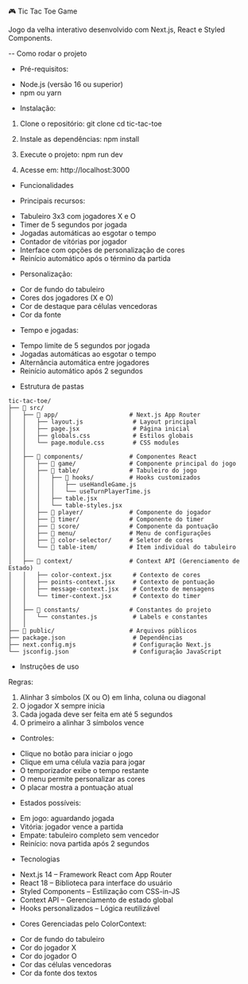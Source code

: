 🎮 Tic Tac Toe Game

Jogo da velha interativo desenvolvido com Next.js, React e Styled Components.

-- Como rodar o projeto

* Pré-requisitos:
- Node.js (versão 16 ou superior)
- npm ou yarn

* Instalação:

1. Clone o repositório:
   git clone <url-do-repositorio>
   cd tic-tac-toe

2. Instale as dependências:
   npm install

3. Execute o projeto:
   npm run dev

4. Acesse em:
   http://localhost:3000

* Funcionalidades

* Principais recursos:
- Tabuleiro 3x3 com jogadores X e O
- Timer de 5 segundos por jogada
- Jogadas automáticas ao esgotar o tempo
- Contador de vitórias por jogador
- Interface com opções de personalização de cores
- Reinício automático após o término da partida

* Personalização:
- Cor de fundo do tabuleiro
- Cores dos jogadores (X e O)
- Cor de destaque para células vencedoras
- Cor da fonte

* Tempo e jogadas:
- Tempo limite de 5 segundos por jogada
- Jogadas automáticas ao esgotar o tempo
- Alternância automática entre jogadores
- Reinício automático após 2 segundos

* Estrutura de pastas
```
tic-tac-toe/
├── 📁 src/
│   ├── 📁 app/                    # Next.js App Router
│   │   ├── layout.js              # Layout principal
│   │   ├── page.jsx               # Página inicial
│   │   ├── globals.css            # Estilos globais
│   │   └── page.module.css        # CSS modules
│   │
│   ├── 📁 components/             # Componentes React
│   │   ├── 📁 game/               # Componente principal do jogo
│   │   ├── 📁 table/              # Tabuleiro do jogo
│   │   │   ├── 📁 hooks/          # Hooks customizados
│   │   │   │   ├── useHandleGame.js
│   │   │   │   └── useTurnPlayerTime.js
│   │   │   ├── table.jsx
│   │   │   └── table-styles.jsx
│   │   ├── 📁 player/             # Componente do jogador
│   │   ├── 📁 timer/              # Componente do timer
│   │   ├── 📁 score/              # Componente da pontuação
│   │   ├── 📁 menu/               # Menu de configurações
│   │   ├── 📁 color-selector/     # Seletor de cores
│   │   └── 📁 table-item/         # Item individual do tabuleiro
│   │
│   ├── 📁 context/                # Context API (Gerenciamento de Estado)
│   │   ├── color-context.jsx      # Contexto de cores
│   │   ├── points-context.jsx     # Contexto de pontuação
│   │   ├── message-context.jsx    # Contexto de mensagens
│   │   └── timer-context.jsx      # Contexto do timer
│   │
│   ├── 📁 constants/              # Constantes do projeto
│   │   └── constantes.js          # Labels e constantes
│   │
├── 📁 public/                     # Arquivos públicos
├── package.json                   # Dependências
├── next.config.mjs                # Configuração Next.js
└── jsconfig.json                  # Configuração JavaScript
```

* Instruções de uso

Regras:
1. Alinhar 3 símbolos (X ou O) em linha, coluna ou diagonal
2. O jogador X sempre inicia
3. Cada jogada deve ser feita em até 5 segundos
4. O primeiro a alinhar 3 símbolos vence

* Controles:
- Clique no botão para iniciar o jogo
- Clique em uma célula vazia para jogar
- O temporizador exibe o tempo restante
- O menu permite personalizar as cores
- O placar mostra a pontuação atual

* Estados possíveis:
- Em jogo: aguardando jogada
- Vitória: jogador vence a partida
- Empate: tabuleiro completo sem vencedor
- Reinício: nova partida após 2 segundos

* Tecnologias

- Next.js 14 – Framework React com App Router
- React 18 – Biblioteca para interface do usuário
- Styled Components – Estilização com CSS-in-JS
- Context API – Gerenciamento de estado global
- Hooks personalizados – Lógica reutilizável

* Cores
Gerenciadas pelo ColorContext:
- Cor de fundo do tabuleiro
- Cor do jogador X
- Cor do jogador O
- Cor das células vencedoras
- Cor da fonte dos textos

